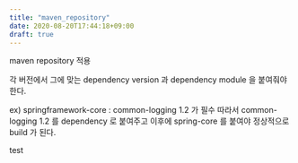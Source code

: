 ```yaml
---
title: "maven_repository"
date: 2020-08-20T17:44:18+09:00
draft: true
---
```


maven repository 적용

각 버전에서 그에 맞는 dependency version 과 dependency module 을 붙여줘야 한다.

ex) springframework-core : common-logging 1.2 가 필수
따라서 common-logging 1.2 를 dependency 로 붙여주고 이후에 spring-core 를 붙여야 정상적으로 build 가 된다.

test